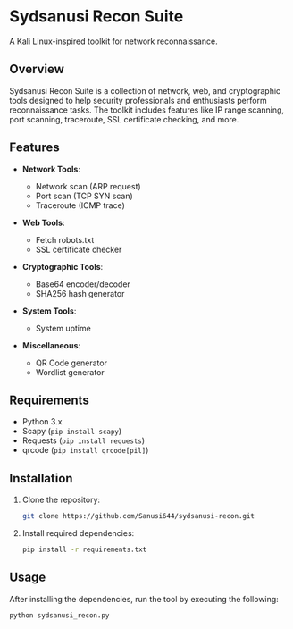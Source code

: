 # Sydsanusi Recon Suite

A Kali Linux-inspired toolkit for network reconnaissance.

## Overview

Sydsanusi Recon Suite is a collection of network, web, and cryptographic tools designed to help security professionals and enthusiasts perform reconnaissance tasks. The toolkit includes features like IP range scanning, port scanning, traceroute, SSL certificate checking, and more.

## Features

- **Network Tools**:
  - Network scan (ARP request)
  - Port scan (TCP SYN scan)
  - Traceroute (ICMP trace)
  
- **Web Tools**:
  - Fetch robots.txt
  - SSL certificate checker
  
- **Cryptographic Tools**:
  - Base64 encoder/decoder
  - SHA256 hash generator
  
- **System Tools**:
  - System uptime
  
- **Miscellaneous**:
  - QR Code generator
  - Wordlist generator

## Requirements

- Python 3.x
- Scapy (`pip install scapy`)
- Requests (`pip install requests`)
- qrcode (`pip install qrcode[pil]`)

## Installation

1. Clone the repository:
    ```bash
    git clone https://github.com/Sanusi644/sydsanusi-recon.git
    ```

2. Install required dependencies:
    ```bash
    pip install -r requirements.txt
    ```

## Usage

After installing the dependencies, run the tool by executing the following:
```bash
python sydsanusi_recon.py
